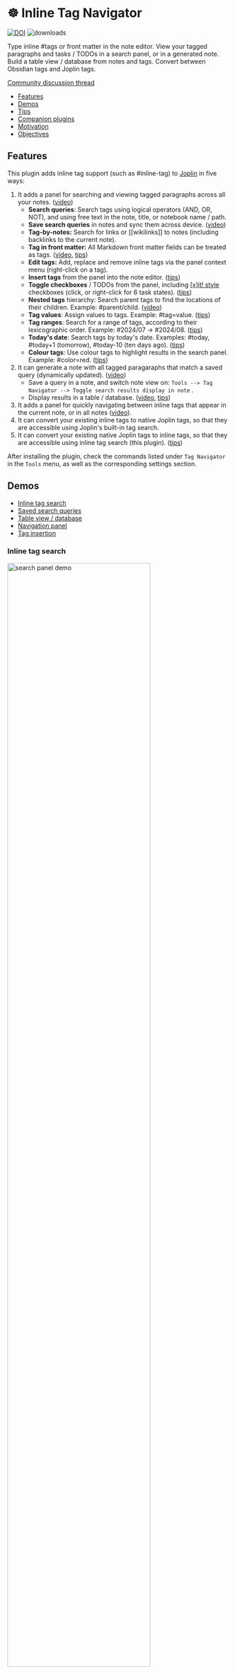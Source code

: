 # ☸️ Inline Tag Navigator

[![DOI](https://zenodo.org/badge/753598497.svg)](https://zenodo.org/doi/10.5281/zenodo.10701718) ![downloads](https://img.shields.io/badge/dynamic/json?color=brightgreen&label=downloads&query=%24.totalDownloads&url=https%3A%2F%2Fjoplin-plugin-downloads.vercel.app%2Fapi%3Fplugin%3Djoplin.plugin.alondmnt.tag-navigator)

Type inline #tags or front matter in the note editor. View your tagged paragraphs and tasks / TODOs in a search panel, or in a generated note. Build a table view / database from notes and tags. Convert between Obsidian tags and Joplin tags.

[Community discussion thread](https://discourse.joplinapp.org/t/plugin-inline-tag-navigator-v0-8-0-2024-06-26/35726)

- [Features](#features)
- [Demos](#demos)
- [Tips](#tips)
- [Companion plugins](#companion-plugins)
- [Motivation](#motivation)
- [Objectives](#objectives)

## Features

This plugin adds inline tag support (such as #inline-tag) to [Joplin](https://joplinapp.org) in five ways:

1. It adds a panel for searching and viewing tagged paragraphs across all your notes. ([video](https://www.youtube.com/watch?v=im0zjQFoXb0))
    - **Search queries**: Search tags using logical operators (AND, OR, NOT), and using free text in the note, title, or notebook name / path.
    - **Save search queries** in notes and sync them across device. ([video](https://www.youtube.com/watch?v=GuzCwYxyYZ0))
    - **Tag-by-notes:** Search for links or [[wikilinks]] to notes (including backlinks to the current note).
    - **Tag in front matter:** All Markdown front matter fields can be treated as tags. ([video](https://www.youtube.com/watch?v=L3zHletRk54), [tips](#front-matter-tags))
    - **Edit tags:** Add, replace and remove inline tags via the panel context menu (right-click on a tag).
    - **Insert tags** from the panel into the note editor. ([tips](#tag-insertion))
    - **Toggle checkboxes** / TODOs from the panel, including [[x]it! style](https://xit.jotaen.net) checkboxes (click, or right-click for 6 task states). ([tips](#inline-todos))
    - **Nested tags** hierarchy: Search parent tags to find the locations of their children. Example: #parent/child. ([video](https://www.youtube.com/watch?v=h-HdX7npbIw))
    - **Tag values**: Assign values to tags. Example: #tag=value. ([tips](#tag-values))
    - **Tag ranges**: Search for a range of tags, according to their lexicographic order. Example: #2024/07 -> #2024/08. ([tips](#tag-ranges))
    - **Today's date**: Search tags by today's date. Examples: #today, #today+1 (tomorrow), #today-10 (ten days ago). ([tips](#tag-ranges))
    - **Colour tags**: Use colour tags to highlight results in the search panel. Example: #color=red. ([tips](#colour-tags))
2. It can generate a note with all tagged paragaraphs that match a saved query (dynamically updated). ([video](https://www.youtube.com/watch?v=GuzCwYxyYZ0))
    - Save a query in a note, and switch note view on: `Tools --> Tag Navigator --> Toggle search results display in note` .
    - Display results in a table / database. ([video](https://www.youtube.com/watch?v=L3zHletRk54), [tips](#table-views))
3. It adds a panel for quickly navigating between inline tags that appear in the current note, or in all notes ([video](https://www.youtube.com/watch?v=h-HdX7npbIw)).
4. It can convert your existing inline tags to native Joplin tags, so that they are accessible using Joplin's built-in tag search.
5. It can convert your existing native Joplin tags to inline tags, so that they are accessible using inline tag search (this plugin). ([tips](#converting-joplin-tags))

After installing the plugin, check the commands listed under `Tag Navigator` in the `Tools` menu, as well as the corresponding settings section.

## Demos

- [Inline tag search](#inline-tag-search)
- [Saved search queries](#saved-search-queries)
- [Table view / database](#table-view--database)
- [Navigation panel](#navigation-panel)
- [Tag insertion](#tag-insertion)

### Inline tag search

<img src="img/tag-navigator-search.gif" width="80%" title="search panel demo">

### Saved search queries

<img src="img/tag-navigator-queries.gif" width="80%" title="saved search queries demo">

### Table view / database

<img src="img/tag-navigator-table.gif" width="80%" title="table view demo">

### Navigation panel

<img src="img/tag-navigator-panel.gif" width="80%" title="navigation panel demo">

## Tips

- [Troubleshooting](#troubleshooting)
- [Custom tag definitions](#custom-tag-definitions)
- [Tag insertion](#tag-insertion)
- [Tag ranges](#tag-ranges)
- [Tag values](#tag-values)
- [Front matter tags](#front-matter-tags)
- [Table views](#table-views)
- [Filtering results](#filtering-results)
- [Inline TODOs](#inline-todos)
- [Colour tags](#colour-tags)
- [Keyboard shortcuts](#keyboard-shortcuts)
- [Converting Joplin tags](#converting-joplin-tags)

### Troubleshooting

- If any of the actions on note results does not work (toggling checkboxes, editing tags), this is usually resolved by a database update (Ctrl+Shift+D).

### Custom tag definitions

- The definition of a "tag" can be adjusted with user-defined regular expressions (see the advanced setting `Tag regex`).
    - Example: Every word in the text may be defined as a tag using a custom regex such as `[A-Za-z0-9]+[\w]*`.
- You may also define an exclusion rule to ignore certain tags (see the advanced setting `Exclude regex`).
    - Example: Numeric (`#123`) or hexanumeric (`#C0FF1E`) tags can be filtered using an exclusion regex such as `#(\d+|[a-fA-F0-9]{6})$`.

### Tag insertion

- You may insert a tag into the note editor by:
    - Starting to type a tag in the search panel, and pressing `Shift+Enter`.
    - Right-clicking on a tag in the search panel, and selecting `Insert tag`.

### Tag ranges

- Tag ranges can be used to search for a range of tags, according to their lexicographic order.
    - Example: `#2024/07 -> #2024/08` will search for all tags starting with `#2024/07` and up to `#2024/08` (inclusive, i.e., returning two months).
- You may also use ranges with the `*` wildcard to search for tags starting with a certain prefix or ending with a suffix.
    - Example: `#prefix* ->` will search for all tags starting with `#prefix`.
    - Example: `*suffix ->` will search for all tags ending with `suffix`.
- Tag ranges can be inserted using the "Tag range" input boxes, or by right-clicking on a tag in the query area, and selecting `Edit query`.
    - Example: Edit a tag or tag range and type `#prefix* ->` to search for all tags starting with `#prefix`.
    - If you type only `#prefix`, the query will be converted to a standard tag search (matching only the tag `#prefix`).
- Tag ranges can be used to search for tags by today's date.
    - Example: `#today ->` will search for all tags starting with `#today`.
    - Example: `#today -> #today+1` will search for all tags starting with `#today` and up to `#today+1` (inclusive, i.e., returning two days).

### Tag values

Tag values are a bit similar to nested tags as multiple parts of the tag are treated separately, but are distinct from them as explained below.

- Nested tags like `#parent/child` are shown as two separate tags in panels: `#parent` and `#parent/child`.
- Tag values like `#parent=value` are shown as a single tag in panels: `#parent`.
    - This is useful when you wish to assign many different values to a single tag, and prefer to avoid displaying all of them.
- As with nested tags, you may search for `#parent`, and may also search for `#parent=value`, or use tag ranges.
    - In order to search for a tag value, right-click on a tag in the query area, and select `Edit query`.
    - You may then add the `=` operator to the tag, and enter the value you would like to search for.
- The value operator can be customised in the plugin settings.
- It should also be noted that while nested tags are widely used in note apps, tag values are less common.

### Front matter tags

For example, the following YAML front matter, when inserted at the top of the note:

```yaml
---
nested: tag with spaces
arrayed: [v1, v2, v3]
tags:
  - tag1
  - tag2
---
```

will be converted to the following inline tags and values:

```text
#nested=tag_with_spaces
#arrayed=v1
#arrayed=v2
#arrayed=v3
#tag1
#tag2
#frontmatter
```

These tags will be accessible in the search panel / notes / tables like standard inline tags. The last tag is `#frontmatter` and is used to indicate that the tags were extracted from the front matter section of the note.

### Table views

- To enable table view, start by [saving a query](#saved-search-queries). Next, select `Tools --> Tag Navigator --> Toggle search results display in note` (or the corresponding toolbar button) until the saved query shows the property `"displayInNote": "table"` and a table appears.
- Quickly add new entries to the table by clicking on `New table entry note` in the context menu, toolbar, or Tag Navigator menu.
    - The new note will contain a [front matter](#front-matter-tags) template with properties for each column.
- Tables can be customised using the following settings:
    - `Note view: Table view columns`: Set the default number of columns (most common ones) to display in the table view.
    - `Search: Extract the full notebook path`: Enable this to display the notebook path in the table view, and to allow [filtering results](#filtering-results) by this path.
    - `Note view: Note view: Tag case in table view`: Set to "Title Case" / "lowercase".
- Tables can be customised per note using the saved query, by adding an `options` field with any of the following properties:
    - `includeCols`
        - a comma-separated list of columns (tags / properties) to display in the table view
        - can be used to slice the table columns, sort them, or add "modified" / "created" timestamps
    - `excludeCols`
        - a comma-separated list of columns to remove from the table view (even though these properties exist in the listed notes)
    - `sortBy`
        - a comma-separated list of columns to sort the table by
    - `sortOrder`
        - a comma-separated list of the words "ascending" / "descending" (or "desc", "descend", etc.) corresponding to the columns in the `sortBy` field
    - Example for a saved query:

```json
{
  "query": [
    [
      {
        "tag": "#artist",
        "negated": false
      }
    ]
  ],
  "filter": "",
  "displayInNote": "table",
  "options": {
    "includeCols": "title, artist, country, year, modified",
    "excludeCols": "notebook, line",
    "sortBy": "year",
    "sortOrder": "asc"
  }
}
```

### Filtering results

- Text entered in the results filter (on the panel or in a saved query) can be used to search within title of the notes, their notebook name / path, or the content of the displayed results.
- To gain more control over filtering by notebook, you may enable the setting `Search: Extract the full notebook path`.
    - Example: Limit results to a notebook that appears in the top level by searching for `|/topNotebook`.
    - Example: Search for `topNotebook/childNotebook` to show only results from childNotebook.
- You may enable `Search: Use regex for tag / note / content filtering` to filter using regular expressions.

### Inline TODOs

- Filter results by pending tasks (`"- [ ]"`) or ones done (`"- [x]"`).
- Add support for [additional tags](https://github.com/CalebJohn/joplin-inline-todo?tab=readme-ov-file#confluence-style) for @mentions, +projects and //due-dates using a custom tag regex such as `(?<=^|\s)([#@+]|\/\/)([^\s#@+'",.()\[\]:;\?\\]+)`.
- Supported additional checkbox styles (inspired by `[x]it!`).
    - Set any of them to done by clicking the checkbox in the search panel.

![custom checkboxes](img/checkboxes.png)

- Toggle between all states by right-clicking on a checkbox.

![checkbox commands](img/checkboxes-commands.png)

- You may increase the checkbox size on smaller screens by setting `Search: Panel style` with the CSS `.itags-search-checkbox { width: 18px; height: 18px; font-size: 18px }` (adjust as needed).
- Furthermore, every checkbox in the text (even ones that are not tagged by any inline #tag) may be defined as a tag using a custom regex such as `(?<=^|\s)(#([^\s#'",.()\[\]:;\?\\]+)|(\-\s\[[x\s@\?!~]\]))`.
    - You may then use queries to search for tag-tasks based on their state (`- [ ]`, `- [x]`, `- [@]`, ...).

### Colour tags

- Colour tags can be used to highlight results in the search panel, e.g., according to their priority.
    - Example: `#color=MediumSeaGreen`, `#color=#008080` or `#color=rgb(0, 128, 128)`.
    - HTML colour names are supported.
- You may customise the colour tag in the plugin settings.
    - Example: Set it to be `#priority/`, and then tag by `#priority/red`.
- You may select whether to paint the background or the border of the results with the selected colour.
- Set the colour of an entire note by tagging one of its first 2 lines with the colour tag.
- Different sections of the same note may be tagged with different colours. They will be displayed separately in the panel (see an example below).

![colour tags](img/tag-navigator-colours.png)

### Keyboard shortcuts

- Default command shortcuts
    - These can be set up in Joplin's keyboard shortcut settings.

| Key | Action |
| --- | ------ |
| Ctrl + Shift + T | Toggle search panel |
| Ctrl + Shift + I | Focus on search panel (search tag / insert tag) |
| Ctrl + Shift + D | Update tag database |
| Ctrl + Shift + L | Load search query from current note |

- Tag / note filter (search panel) shortcuts

| Key | Action |
| --- | ------ |
| Enter | Add tag(s) / note to query / note (see config) |
| Shift + Enter | Insert first tag to note |
| 2nd Enter | Search notes based on current query |
| Delete | Remove last added tag / note from query |
| Esc | Clear the filter (display all tags / notes) |
| 2nd Esc | Return to note editor |
| Arrow-Down | Toggle negation of last tag / note in query |
| Arrow-Up | Toggle last operator AND <--> OR |

### Converting Joplin tags

1. It is recommended (as for any other plugin), before converting all notes:
    - Test a few individual notes (one command above the all-note conversion).
    - Backup your note database.
2. If you would like organise your tags hierarchically (using nested tags) rename your Joplin tags first, before the conversion.
    - Example: `#child` -> `#parent/child`
    - You may also choose to rename your inline tags after the conversion, using the plugin's `Replace all` command. However, this will create a divergence between your inline and Joplin tags.
3. Select your preferred conversion settings.
    - Converted inline tags will appear at the top / bottom depending on the `Location` advanced setting.
    - Converted inline tags will have the prefix # depending on the `Tag prefix` advanced setting.
    - The list of converted inline tags will begin with the text 'tags: ' depending on the `List prefix` advanced setting.
    - Spaces in Joplin tags will be converted to inline tags depending on the `Space replacement` advanced setting. When converting inline tags back to Joplin spaces will be introduced back to tags. For example: [Joplin: `tag with space`] -> [inline: `#tag_with_space`] -> [Joplin: `tag with space`]
4. After the conversion all Joplin tags remain assigned to their notes. They are not deleted, and only a single line of text is added to each note.

## Companion plugins

- The excellent [Inline Tags](https://github.com/roman-r-m/joplin-inline-tags-plugin) plugin can autocomplete tags while typing.
- You can highlight tags in the Markdown editor using [Rich Markdown](https://github.com/CalebJohn/joplin-rich-markdown) (version ≥ 0.14).
    - In `Joplin settings --> Rich Markdown --> Advanced Settings --> Custom classes JSON` enter:
    ```
    [{"name": "rm-tag", "regex": "(?<=^|\\s)#([^\\s#'\",.()\\[\\]:;\\?\\\\]+)"}]
    ```
    - In `Joplin settings --> Appearance --> Custom stylesheet for Joplin-wide app styles` add the following to the style sheet:
    ```
    div.CodeMirror .cm-rm-tag {
        background-color: #7698b3;
        color: white !important;
        padding: 0em 2px;
        border-radius: 5px;
        display: inline;
    }
    ```
    - On the mobile app, since it is impossible to edit the stylesheet, one could install this [Rich Markdown fork](https://github.com/alondmnt/joplin-rich-markdown/releases/tag/v0.15-mobile-style-v4) (with predefined support for tags and checkboxes) or instead define the name of the tag class to be `"name": "searchMatch"`. This will use the same highlighting style as Joplin search results.

## Motivation

- Notes are arguably the atomic blocks of information in [Joplin](https://joplinapp.org). They can be linked to, tagged, and come up in search results. Joplin is optimised for this, and these features are pretty efficient.
- However, among 100s-1000s of long-form notes (that are hardly "atomic"), it remains challenging to find a small piece of information, idea, or memory.
- Tags can be especially helpful in distinguishing between the content of a text (what it's about) and its form or function (what type of text it is or what purpose it serves). The first is more easily captured by traditional or [semantic search](https://github.com/alondmnt/joplin-plugin-jarvis). The latter can be conveniently captured by tags, such as #concept, #plan, #memory, #realisation, #idea, #review, #bug, #feature, and others.
- I'd like to experiment here with information retrieval from single paragraphs, or outline items, as atomic blocks of information, using inline tags.

## Objectives

1. Be able to tag and efficiently search single paragraphs among all notes, using tags and free text.
2. Browse the entire content of these paragraphs without having to open each note.
3. Make this accessible and user-friendly.
